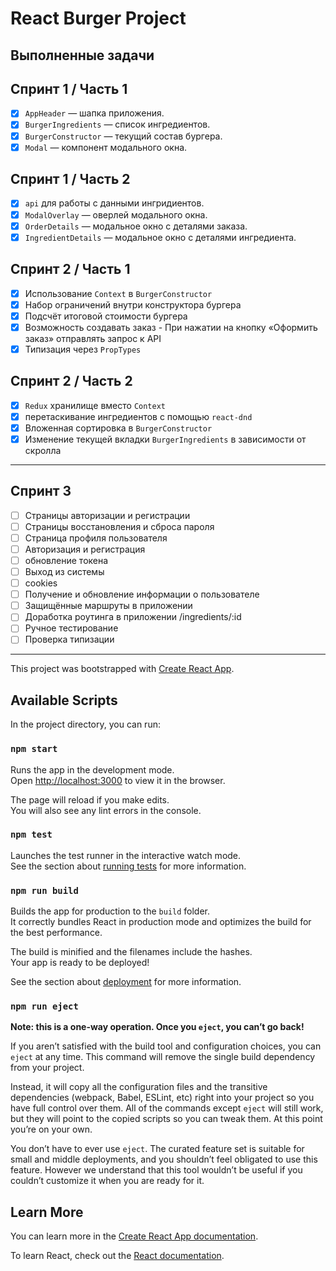 # React Burger Project

## Выполненные задачи

## Спринт 1 / Часть 1

- [x] `AppHeader` — шапка приложения.
- [x] `BurgerIngredients` — список ингредиентов.
- [x] `BurgerConstructor` — текущий состав бургера.
- [x] `Modal` — компонент модального окна.

## Спринт 1 / Часть 2
- [x] `api` для работы с данными ингридиентов.
- [x] `ModalOverlay` — оверлей модального окна.
- [x] `OrderDetails` — модальное окно с деталями заказа.
- [x] `IngredientDetails` — модальное окно с деталями ингрeдиента.

## Спринт 2 / Часть 1

- [x] Использование `Context` в `BurgerConstructor`
- [x] Набор ограничений внутри конструктора бургера
- [x] Подсчёт итоговой стоимости бургера
- [x] Возможность создавать заказ - При нажатии на кнопку «Оформить заказ» отправлять запрос к API
- [x] Типизация через `PropTypes`

## Спринт 2 / Часть 2
- [x] `Redux` хранилищe вместо `Context`
- [x] перетаскиваниe ингредиентов c помощью `react-dnd`
- [x] Вложенная сортировка в `BurgerConstructor`
- [x] Изменение текущей вкладки `BurgerIngredients` в зависимости от скролла
---

## Спринт 3
- [ ] Страницы авторизации и регистрации
- [ ] Страницы восстановления и сброса пароля
- [ ] Страница профиля пользователя
- [ ] Авторизация и регистрация
- [ ] обновление токена
- [ ] Выход из системы
- [ ] cookies 
- [ ] Получение и обновление информации о пользователе
- [ ] Защищённые маршруты в приложении
- [ ] Доработка роутинга в приложении /ingredients/:id
- [ ] Ручное тестирование
- [ ] Проверка типизации
---

This project was bootstrapped with [Create React App](https://github.com/facebook/create-react-app).

## Available Scripts

In the project directory, you can run:

### `npm start`

Runs the app in the development mode.\
Open [http://localhost:3000](http://localhost:3000) to view it in the browser.

The page will reload if you make edits.\
You will also see any lint errors in the console.

### `npm test`

Launches the test runner in the interactive watch mode.\
See the section about [running tests](https://facebook.github.io/create-react-app/docs/running-tests) for more information.

### `npm run build`

Builds the app for production to the `build` folder.\
It correctly bundles React in production mode and optimizes the build for the best performance.

The build is minified and the filenames include the hashes.\
Your app is ready to be deployed!

See the section about [deployment](https://facebook.github.io/create-react-app/docs/deployment) for more information.

### `npm run eject`

**Note: this is a one-way operation. Once you `eject`, you can’t go back!**

If you aren’t satisfied with the build tool and configuration choices, you can `eject` at any time. This command will remove the single build dependency from your project.

Instead, it will copy all the configuration files and the transitive dependencies (webpack, Babel, ESLint, etc) right into your project so you have full control over them. All of the commands except `eject` will still work, but they will point to the copied scripts so you can tweak them. At this point you’re on your own.

You don’t have to ever use `eject`. The curated feature set is suitable for small and middle deployments, and you shouldn’t feel obligated to use this feature. However we understand that this tool wouldn’t be useful if you couldn’t customize it when you are ready for it.

## Learn More

You can learn more in the [Create React App documentation](https://facebook.github.io/create-react-app/docs/getting-started).

To learn React, check out the [React documentation](https://reactjs.org/).
